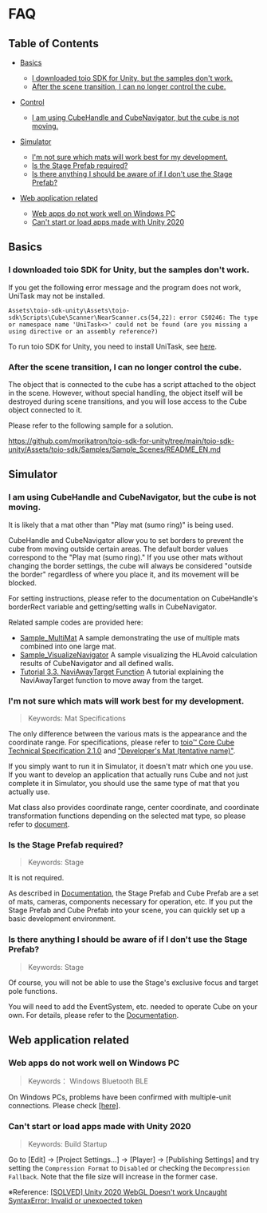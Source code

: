 # FAQ

## Table of Contents

- [Basics](FAQ.md#basics)
    - [I downloaded toio SDK for Unity, but the samples don't work.](FAQ.md#i-downloaded-toio-sdk-for-unity-but-the-samples-dont-work)
    - [After the scene transition, I can no longer control the cube.](FAQ.md#After-the-scene-transition-I-can-no-longer-control-the-cube)

- [Control](FAQ.md#control)
    - [I am using CubeHandle and CubeNavigator, but the cube is not moving.](FAQ.md#I-am-using-CubeHandle-and-CubeNavigator-but-the-cube-is-not-moving)

- [Simulator](FAQ.md#simulator)
    - [I'm not sure which mats will work best for my development.](FAQ.md#im-not-sure-which-mats-will-work-best-for-my-development)
    - [Is the Stage Prefab required?](FAQ.md#is-the-stage-prefab-required)
    - [Is there anything I should be aware of if I don't use the Stage Prefab?](FAQ.md#is-there-anything-i-should-be-aware-of-if-i-dont-use-the-stage-prefab)

- [Web application related](FAQ.md#web-application-related)
    - [Web apps do not work well on Windows PC](FAQ.md#web-apps-do-not-work-well-on-windows-pc)
    - [Can't start or load apps made with Unity 2020](FAQ.md#cant-start-or-load-apps-made-with-unity-2020)

## Basics

### I downloaded toio SDK for Unity, but the samples don't work.

If you get the following error message and the program does not work, UniTask may not be installed.

```
Assets\toio-sdk-unity\Assets\toio-sdk\Scripts\Cube\Scanner\NearScanner.cs(54,22): error CS0246: The type or namespace name 'UniTask<>' could not be found (are you missing a using directive or an assembly reference?)
```

To run toio SDK for Unity, you need to install UniTask, see [here](download_sdk.md#install-unitask).

### After the scene transition, I can no longer control the cube.

The object that is connected to the cube has a script attached to the object in the scene. However, without special handling, the object itself will be destroyed during scene transitions, and you will lose access to the Cube object connected to it.

Please refer to the following sample for a solution.

https://github.com/morikatron/toio-sdk-for-unity/tree/main/toio-sdk-unity/Assets/toio-sdk/Samples/Sample_Scenes/README_EN.md


## Simulator

### I am using CubeHandle and CubeNavigator, but the cube is not moving.

It is likely that a mat other than "Play mat (sumo ring)" is being used.

CubeHandle and CubeNavigator allow you to set borders to prevent the cube from moving outside certain areas. The default border values correspond to the "Play mat (sumo ring)." If you use other mats without changing the border settings, the cube will always be considered "outside the border" regardless of where you place it, and its movement will be blocked.

For setting instructions, please refer to the documentation on CubeHandle's borderRect variable and getting/setting walls in CubeNavigator.

Related sample codes are provided here:
- [Sample_MultiMat](../toio-sdk-unity/Assets/toio-sdk/Samples/Sample_MultiMat/README_EN.md)
  A sample demonstrating the use of multiple mats combined into one large mat.
- [Sample_VisualizeNavigator](../toio-sdk-unity/Assets/toio-sdk/Samples/Sample_VisualizeNavigator/README_EN.md)
  A sample visualizing the HLAvoid calculation results of CubeNavigator and all defined walls.
- [Tutorial 3.3. NaviAwayTarget Function](tutorials_navigator.md#33-Move-away-from-the-target-NaviAwayTarget-function)
  A tutorial explaining the NaviAwayTarget function to move away from the target.


### I'm not sure which mats will work best for my development.
> Keywords: Mat Specifications

The only difference between the various mats is the appearance and the coordinate range. For specifications, please refer to [toio™ Core Cube Technical Specification 2.1.0](https://toio.github.io/toio-spec/en/docs/hardware_position_id) and ["Developer's Mat (tentative name)"](https://toio.io/blog/detail/20200423-1.html).

If you simply want to run it in Simulator, it doesn't matr which one you use.<br>
If you want to develop an application that actually runs Cube and not just complete it in Simulator, you should use the same type of mat that you actually use.

Mat class also provides coordinate range, center coordinate, and coordinate transformation functions depending on the selected mat type, so please refer to [document](usage_simulator.md#2-mat-prefab).

### Is the Stage Prefab required?
> Keywords: Stage

It is not required.

As described in [Documentation](usage_simulator.md#5-stage-prefab), the Stage Prefab and Cube Prefab are a set of mats, cameras, components necessary for operation, etc. If you put the Stage Prefab and Cube Prefab into your scene, you can quickly set up a basic development environment.

### Is there anything I should be aware of if I don't use the Stage Prefab?
> Keywords: Stage

Of course, you will not be able to use the Stage's exclusive focus and target pole functions.

You will need to add the EventSystem, etc. needed to operate Cube on your own. For details, please refer to the [Documentation](usage_simulator.md#45-manipulating-cube-objects-cubeinteraction).

## Web application related

### Web apps do not work well on Windows PC
> Keywords： Windows Bluetooth BLE

On Windows PCs, problems have been confirmed with multiple-unit connections. Please check [[here]](build_web.md#unstable-multi-unit-connection-using-windows-pc).

### Can't start or load apps made with Unity 2020
> Keywords: Build Startup

Go to [Edit] -> [Project Settings...] -> [Player] -> [Publishing Settings] and try setting the `Compression Format` to `Disabled` or checking the `Decompression Fallback`. Note that the file size will increase in the former case.

※Reference: [[SOLVED] Unity 2020 WebGL Doesn't work Uncaught SyntaxError: Invalid or unexpected token](https://forum.unity.com/threads/solved-unity-2020-webgl-doesnt-work-uncaught-syntaxerror-invalid-or-unexpected-token.872581/#post-6480523)